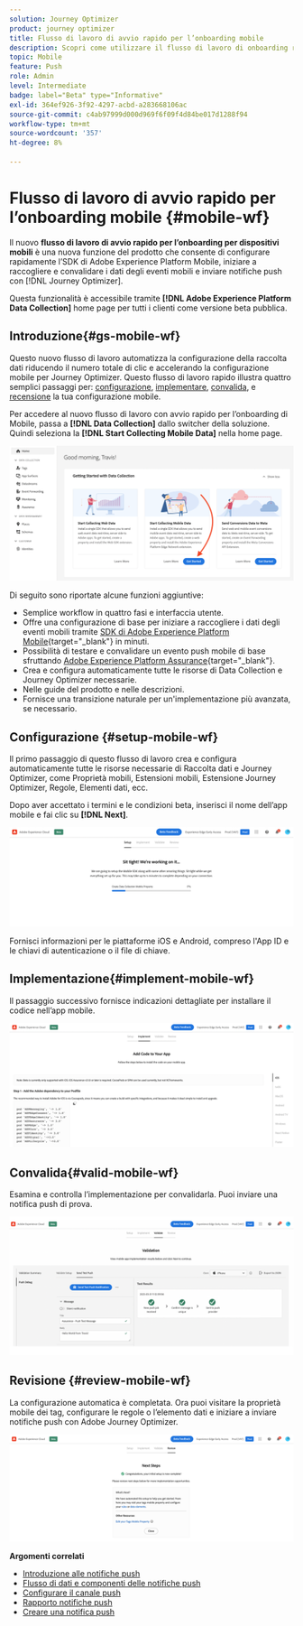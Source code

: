 ```yaml
---
solution: Journey Optimizer
product: journey optimizer
title: Flusso di lavoro di avvio rapido per l’onboarding mobile
description: Scopri come utilizzare il flusso di lavoro di onboarding rapido per dispositivi mobili
topic: Mobile
feature: Push
role: Admin
level: Intermediate
badge: label="Beta" type="Informative"
exl-id: 364ef926-3f92-4297-acbd-a283668106ac
source-git-commit: c4ab97999d000d969f6f09f4d84be017d1288f94
workflow-type: tm+mt
source-wordcount: '357'
ht-degree: 8%

---
```


# Flusso di lavoro di avvio rapido per l’onboarding mobile {#mobile-wf}

Il nuovo **flusso di lavoro di avvio rapido per l’onboarding per dispositivi mobili** è una nuova funzione del prodotto che consente di configurare rapidamente l’SDK di Adobe Experience Platform Mobile, iniziare a raccogliere e convalidare i dati degli eventi mobili e inviare notifiche push con [!DNL Journey Optimizer].

Questa funzionalità è accessibile tramite **[!DNL Adobe Experience Platform Data Collection]** home page per tutti i clienti come versione beta pubblica.

## Introduzione{#gs-mobile-wf}

Questo nuovo flusso di lavoro automatizza la configurazione della raccolta dati riducendo il numero totale di clic e accelerando la configurazione mobile per Journey Optimizer. Questo flusso di lavoro rapido illustra quattro semplici passaggi per: [configurazione](##setup-mobile-wf), [implementare](#implement-mobile-wf), [convalida](#valid-mobile-wf), e [recensione](#review-mobile-wf) la tua configurazione mobile.

Per accedere al nuovo flusso di lavoro con avvio rapido per l’onboarding di Mobile, passa a **[!DNL Data Collection]** dallo switcher della soluzione. Quindi seleziona la **[!DNL Start Collecting Mobile Data]** nella home page.

![](assets/mobile-wf-home.png)

Di seguito sono riportate alcune funzioni aggiuntive:

* Semplice workflow in quattro fasi e interfaccia utente.
* Offre una configurazione di base per iniziare a raccogliere i dati degli eventi mobili tramite [SDK di Adobe Experience Platform Mobile](https://developer.adobe.com/client-sdks/documentation/){target="_blank"} in minuti.
* Possibilità di testare e convalidare un evento push mobile di base sfruttando [Adobe Experience Platform Assurance](https://experienceleague.adobe.com/docs/experience-platform/assurance/home.html){target="_blank"}.
* Crea e configura automaticamente tutte le risorse di Data Collection e Journey Optimizer necessarie.
* Nelle guide del prodotto e nelle descrizioni.
* Fornisce una transizione naturale per un&#39;implementazione più avanzata, se necessario.

## Configurazione {#setup-mobile-wf}

Il primo passaggio di questo flusso di lavoro crea e configura automaticamente tutte le risorse necessarie di Raccolta dati e Journey Optimizer, come Proprietà mobili, Estensioni mobili, Estensione Journey Optimizer, Regole, Elementi dati, ecc.

Dopo aver accettato i termini e le condizioni beta, inserisci il nome dell’app mobile e fai clic su **[!DNL Next]**.

![](assets/mobile-wf-setup.png)

Fornisci informazioni per le piattaforme iOS e Android, compreso l&#39;App ID e le chiavi di autenticazione o il file di chiave.

## Implementazione{#implement-mobile-wf}

Il passaggio successivo fornisce indicazioni dettagliate per installare il codice nell’app mobile.

![](assets/mobile-wf-add-code.png)


## Convalida{#valid-mobile-wf}

Esamina e controlla l’implementazione per convalidarla. Puoi inviare una notifica push di prova.

![](assets/mobile-wf-valid.png)


## Revisione {#review-mobile-wf}

La configurazione automatica è completata. Ora puoi visitare la proprietà mobile dei tag, configurare le regole o l’elemento dati e iniziare a inviare notifiche push con Adobe Journey Optimizer.

![](assets/mobile-wf-done.png)


**Argomenti correlati**

* [Introduzione alle notifiche push](get-started-push.md)
* [Flusso di dati e componenti delle notifiche push](push-gs.md)
* [Configurare il canale push](push-configuration.md)
* [Rapporto notifiche push](../reports/journey-global-report.md#push-global)
* [Creare una notifica push](create-push.md)
